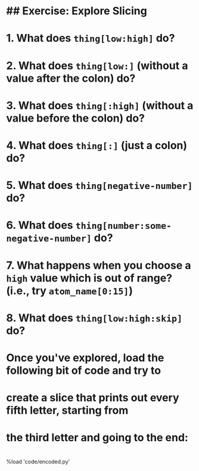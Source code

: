 # ## Exercise: Explore Slicing
# 
# 1.  What does `thing[low:high]` do?
# 2.  What does `thing[low:]` (without a value after the colon) do?
# 3.  What does `thing[:high]` (without a value before the colon) do?
# 4.  What does `thing[:]` (just a colon) do?
# 5.  What does `thing[negative-number]` do? 
# 6.  What does `thing[number:some-negative-number]` do?
# 7.  What happens when you choose a `high` value which is out of range? (i.e., try `atom_name[0:15]`) 
# 8.  What does `thing[low:high:skip]` do?
#
# Once you've explored, load the following bit of code and try to 
# create a slice that prints out every fifth letter, starting from 
# the third letter and going to the end: 
# 

%load 'code/encoded.py'
